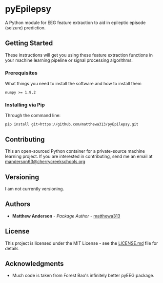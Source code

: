 # pyEpilepsy

A Python module for EEG feature extraction to aid in epileptic episode (seizure) prediction.

## Getting Started

These instructions will get you using these feature extraction functions in your machine learning pipeline or signal processing algorithms.

### Prerequisites

What things you need to install the software and how to install them

```
numpy >= 1.9.2
```

### Installing via Pip

Through the command line:

```
pip install git+https://github.com/matthewa313/pyEpilepsy.git
```

## Contributing

This an open-sourced Python container for a private-source machine learning project. If you are interested in contributing, send me an email at manderson63@cherrycreekschools.org

## Versioning

I am not currently versioning.

## Authors

* **Matthew Anderson** - *Package Author* - [matthewa313](https://github.com/matthewa313)

## License

This project is licensed under the MIT License - see the [LICENSE.md](LICENSE.md) file for details

## Acknowledgments

* Much code is taken from Forest Bao's infinitely better pyEEG package.
